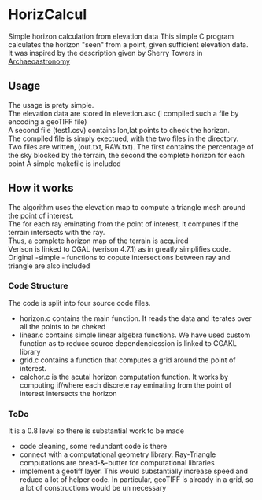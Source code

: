 # HorizCalcul
Simple horizon calculation from elevation data
This simple C program calculates the horizon "seen" from a point, given sufficient elevation data.  
It was inspired by the description given by Sherry Towers in [Archaeoastronomy](http://sherrytowers.com/2014/04/13/archeoastronomy-calculating-the-horizon-profile-using-online-us-geographic-survey-data/)

## Usage
The usage is prety simple.  
The elevation data are stored in elevetion.asc (i compiled such a file by encoding a geoTIFF file)  
A second file (test1.csv) contains lon,lat points to check the horizon.  
The compiled file is simply exectued, with the two files in the directory.  
Two files are written, (out.txt, RAW.txt). The first contains the percentage of the sky blocked by the terrain, the second the complete horizon for each point
A simple makefile is included

## How it works
The algorithm uses the elevation map to compute a triangle mesh around the point of interest.  
The for each ray eminating from the point of interest, it computes if the terrain intersects with the ray.  
Thus, a complete horizon map of the terrain is acquired  
Verison is  linked to CGAL (verison 4.7.1)   as in greatly simplifies code.  
Original -simple - functions to copute intersections between ray and triangle are also included



### Code Structure
The code is split into four source code files.
* horizon.c contains the main function. It reads the data and iterates over all the points to be cheked
* linear.c contains simple linear algebra functions. We have used custom function as to reduce source dependenciession is linked to CGAKL library 
* grid.c contains a function that computes a grid around the point of interest. 
* calchor.c is the acutal horizon computation function. It works by computing if/where each discrete ray eminating from the point of interest intersects the horizon

### ToDo
It is a 0.8 level so there is substantial work to be made
* code cleaning, some redundant code is there
* connect with a computational geometry library. Ray-Triangle computations are bread-&-butter for computational libraries
* implement a geotiff layer. This would substantially increase speed and reduce a lot of helper code. In particular, geoTIFF is already in a grid, so a lot of constructions would be un necessary
 
